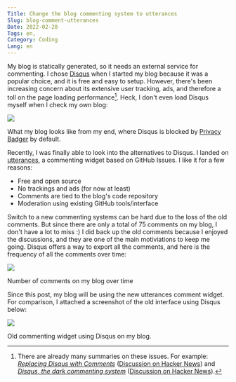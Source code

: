 ```yaml
---
Title: Change the blog commenting system to utterances
Slug: blog-comment-utterances
Date: 2022-02-20
Tags: en,
Category: Coding
Lang: en
---
```


My blog is statically generated, so it needs an external service for commenting. I chose [Disqus] when I started my blog because it was a popular choice, and it is free and easy to setup. However, there's been increasing concern about its extensive user tracking, ads, and therefore a toll on the page loading performance[^disqus downsides]. Heck, I don't even load Disqus myself when I check my own blog:

<div class="figure">
    <img src="{attach}pics/disqus_blocked_by_privacy_badger_screenshot.png">
    <p class="caption">What my blog looks like from my end, where Disqus is blocked by <a href="https://privacybadger.org/Privacy">Privacy Badger</a> by default.</p>
</div>

[Disqus]: https://disqus.com/
[^disqus downsides]:
    There are already many summaries on these issues. For example: [*Replacing Disqus with  Comments*](https://donw.io/post/github-comments/) ([Discussion on Hacker News](https://news.ycombinator.com/item?id=14170041)) and [*Disqus, the dark commenting system*](https://supunkavinda.blog/disqus) ([Discussion on Hacker News](https://news.ycombinator.com/item?id=26033052)).

Recently, I was finally able to look into the alternatives to Disqus. I landed on [utterances], a commenting widget based on GitHub Issues. I like it for a few reasons:

- Free and open source
- No trackings and ads (for now at least)
- Comments are tied to the blog's code repository
- Moderation using existing GitHub tools/interface

[utterances]: https://utteranc.es/

Switch to a new commenting systems can be hard due to the loss of the old comments. But since there are only a total of 75 comments on my blog, I don't have a lot to miss :) I did back up the old comments because I enjoyed the discussions, and they are one of the main motiviations to keep me going. Disqus offers a way to export all the comments, and here is the frequency of all the comments over time:

<div class="figure">
    <img src="{attach}pics/number_comments_per_post.png">
    <p class="caption">Number of comments on my blog over time</p>
</div>

Since this post, my blog will be using the new utterances comment widget. For comparison, I attached a screenshot of the old interface using Disqus below:

<div class="figure">
    <img src="{attach}pics/disqus_screenshot.png">
    <p class="caption">Old commenting widget using Disqus on my blog.</p>
</div>
